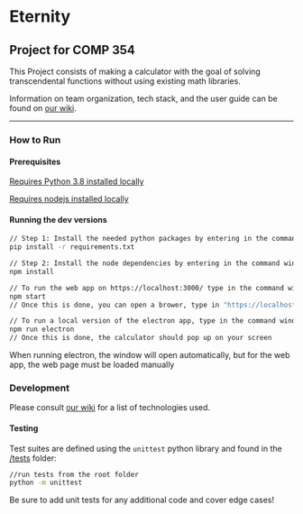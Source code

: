 # Eternity

## Project for COMP 354

This Project consists of making a calculator with the goal of solving transcendental functions without using existing math libraries.

Information on team organization, tech stack, and the user guide can be found on [our wiki](https://github.com/neoJINXD/Eternity/wiki).

---

### How to Run

#### Prerequisites

[Requires Python 3.8 installed locally](https://www.python.org/downloads/)

[Requires nodejs installed locally](https://nodejs.org/en/)

#### Running the dev versions

```bash
// Step 1: Install the needed python packages by entering in the command window:
pip install -r requirements.txt

// Step 2: Install the node dependencies by entering in the command window:
npm install

// To run the web app on https://localhost:3000/ type in the command window:
npm start
// Once this is done, you can open a brower, type in "https://localhost:3000/" and the calculator will appear

// To run a local version of the electron app, type in the command window:
npm run electron
// Once this is done, the calculator should pop up on your screen
```

When running electron, the window will open automatically, but for the web app, the web page must be loaded manually

### Development

Please consult [our wiki](https://github.com/neoJINXD/Eternity/wiki) for a list of technologies used.

#### Testing

Test suites are defined using the `unittest` python library and found in the [/tests](/tests) folder:

```bash
//run tests from the root folder
python -m unittest
```

Be sure to add unit tests for any additional code and cover edge cases!
